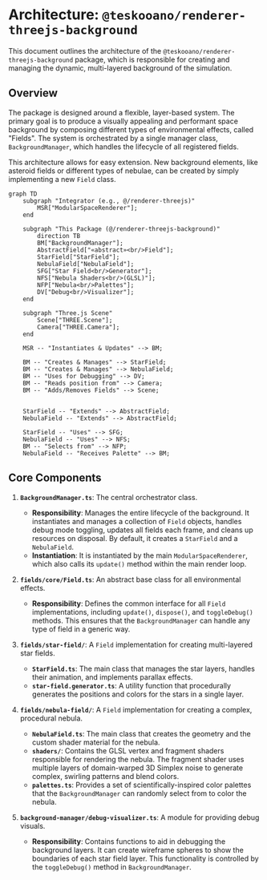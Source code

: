 # Architecture: `@teskooano/renderer-threejs-background`

This document outlines the architecture of the `@teskooano/renderer-threejs-background` package, which is responsible for creating and managing the dynamic, multi-layered background of the simulation.

## Overview

The package is designed around a flexible, layer-based system. The primary goal is to produce a visually appealing and performant space background by composing different types of environmental effects, called "Fields". The system is orchestrated by a single manager class, `BackgroundManager`, which handles the lifecycle of all registered fields.

This architecture allows for easy extension. New background elements, like asteroid fields or different types of nebulae, can be created by simply implementing a new `Field` class.

```mermaid
graph TD
    subgraph "Integrator (e.g., @/renderer-threejs)"
        MSR["ModularSpaceRenderer"];
    end

    subgraph "This Package (@/renderer-threejs-background)"
        direction TB
        BM["BackgroundManager"];
        AbstractField["«abstract»<br/>Field"];
        StarField["StarField"];
        NebulaField["NebulaField"];
        SFG["Star Field<br/>Generator"];
        NFS["Nebula Shaders<br/>(GLSL)"];
        NFP["Nebula<br/>Palettes"];
        DV["Debug<br/>Visualizer"];
    end

    subgraph "Three.js Scene"
        Scene["THREE.Scene"];
        Camera["THREE.Camera"];
    end

    MSR -- "Instantiates & Updates" --> BM;

    BM -- "Creates & Manages" --> StarField;
    BM -- "Creates & Manages" --> NebulaField;
    BM -- "Uses for Debugging" --> DV;
    BM -- "Reads position from" --> Camera;
    BM -- "Adds/Removes Fields" --> Scene;


    StarField -- "Extends" --> AbstractField;
    NebulaField -- "Extends" --> AbstractField;

    StarField -- "Uses" --> SFG;
    NebulaField -- "Uses" --> NFS;
    BM -- "Selects from" --> NFP;
    NebulaField -- "Receives Palette" --> BM;
```

## Core Components

1.  **`BackgroundManager.ts`**: The central orchestrator class.

    - **Responsibility**: Manages the entire lifecycle of the background. It instantiates and manages a collection of `Field` objects, handles debug mode toggling, updates all fields each frame, and cleans up resources on disposal. By default, it creates a `StarField` and a `NebulaField`.
    - **Instantiation**: It is instantiated by the main `ModularSpaceRenderer`, which also calls its `update()` method within the main render loop.

2.  **`fields/core/Field.ts`**: An abstract base class for all environmental effects.

    - **Responsibility**: Defines the common interface for all `Field` implementations, including `update()`, `dispose()`, and `toggleDebug()` methods. This ensures that the `BackgroundManager` can handle any type of field in a generic way.

3.  **`fields/star-field/`**: A `Field` implementation for creating multi-layered star fields.

    - **`StarField.ts`**: The main class that manages the star layers, handles their animation, and implements parallax effects.
    - **`star-field.generator.ts`**: A utility function that procedurally generates the positions and colors for the stars in a single layer.

4.  **`fields/nebula-field/`**: A `Field` implementation for creating a complex, procedural nebula.

    - **`NebulaField.ts`**: The main class that creates the geometry and the custom shader material for the nebula.
    - **`shaders/`**: Contains the GLSL vertex and fragment shaders responsible for rendering the nebula. The fragment shader uses multiple layers of domain-warped 3D Simplex noise to generate complex, swirling patterns and blend colors.
    - **`palettes.ts`**: Provides a set of scientifically-inspired color palettes that the `BackgroundManager` can randomly select from to color the nebula.

5.  **`background-manager/debug-visualizer.ts`**: A module for providing debug visuals.
    - **Responsibility**: Contains functions to aid in debugging the background layers. It can create wireframe spheres to show the boundaries of each star field layer. This functionality is controlled by the `toggleDebug()` method in `BackgroundManager`.
